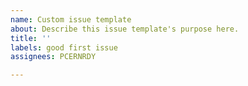 ```yaml
---
name: Custom issue template
about: Describe this issue template's purpose here.
title: ''
labels: good first issue
assignees: PCERNRDY

---
```



